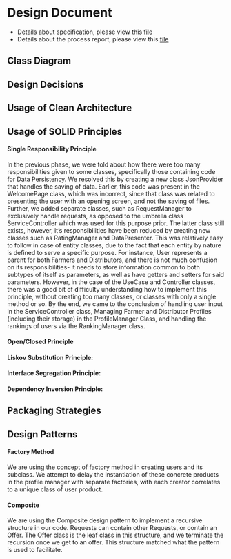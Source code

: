 # Design Document

- Details about specification, please view this [file](https://github.com/CSC207-UofT/course-project-gitgarden/blob/main/phase2/specification.md)
- Details about the process report, please view this [file](https://github.com/CSC207-UofT/course-project-gitgarden/blob/main/phase2/progress_report.md)

## Class Diagram


## Design Decisions


## Usage of Clean Architecture


## Usage of SOLID Principles

#### Single Responsibility Principle
In the previous phase, we were told about how there were too many responsibilities given to some classes,
specifically those containing code for Data Persistency. We resolved this by
creating a new class JsonProvider that handles the saving of data. Earlier, this
code was present in the WelcomePage class, which was incorrect, since that class
was related to presenting the user with an opening screen, and not the saving of
files. Further, we added separate classes, such as RequestManager to exclusively
handle requests, as opposed to the umbrella class ServiceController which was used
for this purpose prior. The latter class still exists, however, it’s
responsibilities have been reduced by creating new classes such as RatingManager
and DataPresenter. This was relatively easy to follow in case of entity classes,
due to the fact that each entity by nature is defined to serve a specific purpose.
For instance, User represents a parent for both Farmers and Distributors, and
there is not much confusion on its responsibilities- it needs to store information
common to both subtypes of itself as parameters, as well as have getters and
setters for said parameters. However, in the case of the UseCase and Controller
classes, there was a good bit of difficulty understanding how to implement this
principle, without creating too many classes, or classes with only a single method
or so. By the end, we came to the conclusion of handling user input in the ServiceController
class, Managing Farmer and Distributor Profiles (including their storage) in the
ProfileManager Class, and handling the rankings of users via the RankingManager class.

#### Open/Closed Principle

#### Liskov Substitution Principle: 

#### Interface Segregation Principle: 

#### Dependency Inversion Principle: 


## Packaging Strategies


## Design Patterns

#### Factory Method

We are using the concept of factory method in creating users and its subclass. We attempt to delay the instantiation of these concrete products in the profile manager with separate factories, with each creator correlates to a unique class of user product.

#### Composite

We are using the Composite design pattern to implement a recursive structure in our code. Requests can contain other Requests, or contain an Offer. The Offer class is the leaf class in this structure, and we terminate the recursion once we get to an offer. This structure matched what the pattern is used to facilitate. 
